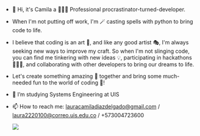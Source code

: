 - 👋 Hi, it's Camila a 👩🏻‍💻 Professional procrastinator-turned-developer. 
- When I'm not putting off work, I'm 🪄 casting spells with python to bring code to life. 
- I believe that coding is an art 🎨, and like any good artist 🎭, I'm always seeking new ways to improve my craft. So when I'm not slinging code, you can find me tinkering with new ideas 💡, participating in hackathons 👩🏻‍💻, and collaborating with other developers to bring our dreams to life.
- Let's create something amazing 🌟 together and bring some much-needed fun to the world of coding 🎉!

- 👀 I’m studying Systems Engineering at UIS
- 📫 How to reach me: lauracamiladiazdelgado@gmail.com / laura2220100@correo.uis.edu.co / +573004723600

     ![](https://komarev.com/ghpvc/?username=laucamidiaz3008&style=plastic&label=My-Fans&color=ff69b4)

<!---
laucamidiaz3008/laucamidiaz3008 is a ✨ special ✨ repository because its `README.md` (this file) appears on your GitHub profile.
You can click the Preview link to take a look at your changes.
--->
